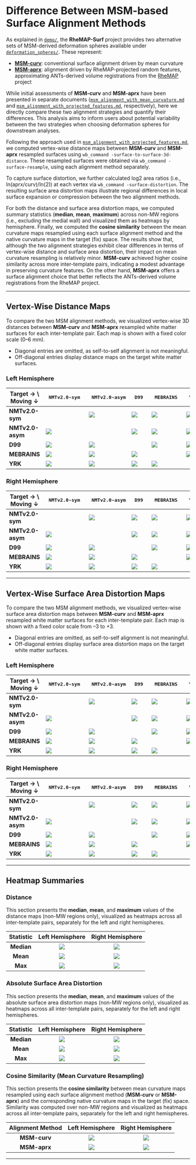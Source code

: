 # Difference Between MSM-based Surface Alignment Methods

As explained in [`demo/`](./demo/), the **RheMAP-Surf** project provides two alternative sets of MSM-derived deformation spheres available under [`deformation_spheres/`](./deformation_spheres/). These represent:
- [**MSM-curv**](./deformation_spheres/standard_alignment/): conventional surface alignment driven by mean curvature
- [**MSM-aprx**](./deformation_spheres/approx_volume_alignment/): alignment driven by RheMAP-projected random features, approximating ANTs-derived volume registrations from the [RheMAP](https://github.com/PRIME-RE/RheMAP) project

While initial assessments of **MSM-curv** and **MSM-aprx** have been presented in separate documents ([`msm_alignment_with_mean_curvature.md`](msm_alignment_with_mean_curvature.md) and [`msm_alignment_with_projected_features.md`](msm_alignment_with_projected_features.md), respectively), here we directly compare these two alignment strategies and quantify their differences. This analysis aims to inform users about potential variability between the two strategies when choosing deformation spheres for downstream analyses.

Following the approach used in [`msm_alignment_with_projected_features.md`](msm_alignment_with_projected_features.md), we computed vertex-wise distance maps between **MSM-curv** and **MSM-aprx** resampled surfaces using `wb_command -surface-to-surface-3d-distance`. These resampled surfaces were obtained via `wb_command -surface-resample`, using each alignment method separately.

To capture surface distortion, we further calculated log2 area ratios (i.e., ln(aprx/curv)/ln(2)) at each vertex via `wb_command -surface-distortion`. The resulting surface area distortion maps illustrate regional differences in local surface expansion or compression between the two alignment methods.

For both the distance and surface area distortion maps, we computed summary statistics (**median**, **mean**, **maximum**) across non-MW regions (i.e., excluding the medial wall) and visualized them as heatmaps by hemisphere. Finally, we computed the **cosine similarity** between the mean curvature maps resampled using each surface alignment method and the native curvature maps in the target (fix) space. The results show that, although the two alignment strategies exhibit clear differences in terms of vertex-wise distance and surface area distortion, their impact on mean curvature resampling is relatively minor. **MSM-curv** achieved higher cosine similarity across more inter-template pairs, indicating a modest advantage in preserving curvature features. On the other hand, **MSM-aprx** offers a surface alignment choice that better reflects the ANTs-derived volume registrations from the RheMAP project.

---

## Vertex-Wise Distance Maps

To compare the two MSM alignment methods, we visualized vertex-wise 3D distances between **MSM-curv** and **MSM-aprx** resampled white matter surfaces for each inter-template pair. Each map is shown with a fixed color scale (0–6 mm).

- Diagonal entries are omitted, as self-to-self alignment is not meaningful.
- Off-diagonal entries display distance maps on the target white matter surfaces.

### Left Hemisphere

| Target → \ Moving ↓ | <pre style="text-align:center;"> NMTv2.0-sym </pre> | <pre style="text-align:center;"> NMTv2.0-asym</pre> | <pre style="text-align:center;">     D99     </pre> | <pre style="text-align:center;">   MEBRAINS  </pre> | <pre style="text-align:center;">     YRK     </pre> |
|---------------------|-------------|--------------|-----|----------|-----|
| **NMTv2.0-sym** |  | ![](figures/msm_alignment_diff/distance/lh.NMTv2.0-sym_to_NMTv2.0-asym.png) | ![](figures/msm_alignment_diff/distance/lh.NMTv2.0-sym_to_D99.png) | ![](figures/msm_alignment_diff/distance/lh.NMTv2.0-sym_to_MEBRAINS.png) | ![](figures/msm_alignment_diff/distance/lh.NMTv2.0-sym_to_YRK.png) |
| **NMTv2.0-asym** | ![](figures/msm_alignment_diff/distance/lh.NMTv2.0-asym_to_NMTv2.0-sym.png) |  | ![](figures/msm_alignment_diff/distance/lh.NMTv2.0-asym_to_D99.png) | ![](figures/msm_alignment_diff/distance/lh.NMTv2.0-asym_to_MEBRAINS.png) | ![](figures/msm_alignment_diff/distance/lh.NMTv2.0-asym_to_YRK.png) |
| **D99** | ![](figures/msm_alignment_diff/distance/lh.D99_to_NMTv2.0-sym.png) | ![](figures/msm_alignment_diff/distance/lh.D99_to_NMTv2.0-asym.png) |  | ![](figures/msm_alignment_diff/distance/lh.D99_to_MEBRAINS.png) | ![](figures/msm_alignment_diff/distance/lh.D99_to_YRK.png) |
| **MEBRAINS** | ![](figures/msm_alignment_diff/distance/lh.MEBRAINS_to_NMTv2.0-sym.png) | ![](figures/msm_alignment_diff/distance/lh.MEBRAINS_to_NMTv2.0-asym.png) | ![](figures/msm_alignment_diff/distance/lh.MEBRAINS_to_D99.png) |  | ![](figures/msm_alignment_diff/distance/lh.MEBRAINS_to_YRK.png) |
| **YRK** | ![](figures/msm_alignment_diff/distance/lh.YRK_to_NMTv2.0-sym.png) | ![](figures/msm_alignment_diff/distance/lh.YRK_to_NMTv2.0-asym.png) | ![](figures/msm_alignment_diff/distance/lh.YRK_to_D99.png) | ![](figures/msm_alignment_diff/distance/lh.YRK_to_MEBRAINS.png) |  |

### Right Hemisphere

| Target → \ Moving ↓ | <pre style="text-align:center;"> NMTv2.0-sym </pre> | <pre style="text-align:center;"> NMTv2.0-asym</pre> | <pre style="text-align:center;">     D99     </pre> | <pre style="text-align:center;">   MEBRAINS  </pre> | <pre style="text-align:center;">     YRK     </pre> |
|---------------------|-------------|--------------|-----|----------|-----|
| **NMTv2.0-sym** |  | ![](figures/msm_alignment_diff/distance/rh.NMTv2.0-sym_to_NMTv2.0-asym.png) | ![](figures/msm_alignment_diff/distance/rh.NMTv2.0-sym_to_D99.png) | ![](figures/msm_alignment_diff/distance/rh.NMTv2.0-sym_to_MEBRAINS.png) | ![](figures/msm_alignment_diff/distance/rh.NMTv2.0-sym_to_YRK.png) |
| **NMTv2.0-asym** | ![](figures/msm_alignment_diff/distance/rh.NMTv2.0-asym_to_NMTv2.0-sym.png) |  | ![](figures/msm_alignment_diff/distance/rh.NMTv2.0-asym_to_D99.png) | ![](figures/msm_alignment_diff/distance/rh.NMTv2.0-asym_to_MEBRAINS.png) | ![](figures/msm_alignment_diff/distance/rh.NMTv2.0-asym_to_YRK.png) |
| **D99** | ![](figures/msm_alignment_diff/distance/rh.D99_to_NMTv2.0-sym.png) | ![](figures/msm_alignment_diff/distance/rh.D99_to_NMTv2.0-asym.png) |  | ![](figures/msm_alignment_diff/distance/rh.D99_to_MEBRAINS.png) | ![](figures/msm_alignment_diff/distance/rh.D99_to_YRK.png) |
| **MEBRAINS** | ![](figures/msm_alignment_diff/distance/rh.MEBRAINS_to_NMTv2.0-sym.png) | ![](figures/msm_alignment_diff/distance/rh.MEBRAINS_to_NMTv2.0-asym.png) | ![](figures/msm_alignment_diff/distance/rh.MEBRAINS_to_D99.png) |  | ![](figures/msm_alignment_diff/distance/rh.MEBRAINS_to_YRK.png) |
| **YRK** | ![](figures/msm_alignment_diff/distance/rh.YRK_to_NMTv2.0-sym.png) | ![](figures/msm_alignment_diff/distance/rh.YRK_to_NMTv2.0-asym.png) | ![](figures/msm_alignment_diff/distance/rh.YRK_to_D99.png) | ![](figures/msm_alignment_diff/distance/rh.YRK_to_MEBRAINS.png) |  |

---

## Vertex-Wise Surface Area Distortion Maps

To compare the two MSM alignment methods, we visualized vertex-wise surface area distortion maps between **MSM-curv** and **MSM-aprx** resampled white matter surfaces for each inter-template pair. Each map is shown with a fixed color scale from –3 to +3.

- Diagonal entries are omitted, as self-to-self alignment is not meaningful.
- Off-diagonal entries display surface area distortion maps on the target white matter surfaces.

### Left Hemisphere

| Target → \ Moving ↓ | <pre style="text-align:center;"> NMTv2.0-sym </pre> | <pre style="text-align:center;"> NMTv2.0-asym</pre> | <pre style="text-align:center;">     D99     </pre> | <pre style="text-align:center;">   MEBRAINS  </pre> | <pre style="text-align:center;">     YRK     </pre> |
|---------------------|-------------|--------------|-----|----------|-----|
| **NMTv2.0-sym** |  | ![](figures/msm_alignment_diff/distortion/lh.NMTv2.0-sym_to_NMTv2.0-asym.png) | ![](figures/msm_alignment_diff/distortion/lh.NMTv2.0-sym_to_D99.png) | ![](figures/msm_alignment_diff/distortion/lh.NMTv2.0-sym_to_MEBRAINS.png) | ![](figures/msm_alignment_diff/distortion/lh.NMTv2.0-sym_to_YRK.png) |
| **NMTv2.0-asym** | ![](figures/msm_alignment_diff/distortion/lh.NMTv2.0-asym_to_NMTv2.0-sym.png) |  | ![](figures/msm_alignment_diff/distortion/lh.NMTv2.0-asym_to_D99.png) | ![](figures/msm_alignment_diff/distortion/lh.NMTv2.0-asym_to_MEBRAINS.png) | ![](figures/msm_alignment_diff/distortion/lh.NMTv2.0-asym_to_YRK.png) |
| **D99** | ![](figures/msm_alignment_diff/distortion/lh.D99_to_NMTv2.0-sym.png) | ![](figures/msm_alignment_diff/distortion/lh.D99_to_NMTv2.0-asym.png) |  | ![](figures/msm_alignment_diff/distortion/lh.D99_to_MEBRAINS.png) | ![](figures/msm_alignment_diff/distortion/lh.D99_to_YRK.png) |
| **MEBRAINS** | ![](figures/msm_alignment_diff/distortion/lh.MEBRAINS_to_NMTv2.0-sym.png) | ![](figures/msm_alignment_diff/distortion/lh.MEBRAINS_to_NMTv2.0-asym.png) | ![](figures/msm_alignment_diff/distortion/lh.MEBRAINS_to_D99.png) |  | ![](figures/msm_alignment_diff/distortion/lh.MEBRAINS_to_YRK.png) |
| **YRK** | ![](figures/msm_alignment_diff/distortion/lh.YRK_to_NMTv2.0-sym.png) | ![](figures/msm_alignment_diff/distortion/lh.YRK_to_NMTv2.0-asym.png) | ![](figures/msm_alignment_diff/distortion/lh.YRK_to_D99.png) | ![](figures/msm_alignment_diff/distortion/lh.YRK_to_MEBRAINS.png) |  |

### Right Hemisphere

| Target → \ Moving ↓ | <pre style="text-align:center;"> NMTv2.0-sym </pre> | <pre style="text-align:center;"> NMTv2.0-asym</pre> | <pre style="text-align:center;">     D99     </pre> | <pre style="text-align:center;">   MEBRAINS  </pre> | <pre style="text-align:center;">     YRK     </pre> |
|---------------------|-------------|--------------|-----|----------|-----|
| **NMTv2.0-sym** |  | ![](figures/msm_alignment_diff/distortion/rh.NMTv2.0-sym_to_NMTv2.0-asym.png) | ![](figures/msm_alignment_diff/distortion/rh.NMTv2.0-sym_to_D99.png) | ![](figures/msm_alignment_diff/distortion/rh.NMTv2.0-sym_to_MEBRAINS.png) | ![](figures/msm_alignment_diff/distortion/rh.NMTv2.0-sym_to_YRK.png) |
| **NMTv2.0-asym** | ![](figures/msm_alignment_diff/distortion/rh.NMTv2.0-asym_to_NMTv2.0-sym.png) |  | ![](figures/msm_alignment_diff/distortion/rh.NMTv2.0-asym_to_D99.png) | ![](figures/msm_alignment_diff/distortion/rh.NMTv2.0-asym_to_MEBRAINS.png) | ![](figures/msm_alignment_diff/distortion/rh.NMTv2.0-asym_to_YRK.png) |
| **D99** | ![](figures/msm_alignment_diff/distortion/rh.D99_to_NMTv2.0-sym.png) | ![](figures/msm_alignment_diff/distortion/rh.D99_to_NMTv2.0-asym.png) |  | ![](figures/msm_alignment_diff/distortion/rh.D99_to_MEBRAINS.png) | ![](figures/msm_alignment_diff/distortion/rh.D99_to_YRK.png) |
| **MEBRAINS** | ![](figures/msm_alignment_diff/distortion/rh.MEBRAINS_to_NMTv2.0-sym.png) | ![](figures/msm_alignment_diff/distortion/rh.MEBRAINS_to_NMTv2.0-asym.png) | ![](figures/msm_alignment_diff/distortion/rh.MEBRAINS_to_D99.png) |  | ![](figures/msm_alignment_diff/distortion/rh.MEBRAINS_to_YRK.png) |
| **YRK** | ![](figures/msm_alignment_diff/distortion/rh.YRK_to_NMTv2.0-sym.png) | ![](figures/msm_alignment_diff/distortion/rh.YRK_to_NMTv2.0-asym.png) | ![](figures/msm_alignment_diff/distortion/rh.YRK_to_D99.png) | ![](figures/msm_alignment_diff/distortion/rh.YRK_to_MEBRAINS.png) |  |

---

## Heatmap Summaries

### Distance

This section presents the **median**, **mean**, and **maximum** values of the distance maps (non-MW regions only), visualized as heatmaps across all inter-template pairs, separately for the left and right hemispheres.

| Statistic       | Left Hemisphere | Right Hemisphere |
|:---------------:|:---------------:|:----------------:|
| **Median** | ![](figures/msm_alignment_diff/heatmap/lh_distance_median.png)       | ![](figures/msm_alignment_diff/heatmap/rh_distance_median.png)       |
| **Mean**   | ![](figures/msm_alignment_diff/heatmap/lh_distance_mean.png)         | ![](figures/msm_alignment_diff/heatmap/rh_distance_mean.png)         |
| **Max**    | ![](figures/msm_alignment_diff/heatmap/lh_distance_max.png)          | ![](figures/msm_alignment_diff/heatmap/rh_distance_max.png)          |

### Absolute Surface Area Distortion

This section presents the **median**, **mean**, and **maximum** values of the absolute surface area distortion maps (non-MW regions only), visualized as heatmaps across all inter-template pairs, separately for the left and right hemispheres.

| Statistic       | Left Hemisphere | Right Hemisphere |
|:---------------:|:---------------:|:----------------:|
| **Median** | ![](figures/msm_alignment_diff/heatmap/lh_distortion_median.png)       | ![](figures/msm_alignment_diff/heatmap/rh_distortion_median.png)       |
| **Mean**   | ![](figures/msm_alignment_diff/heatmap/lh_distortion_mean.png)         | ![](figures/msm_alignment_diff/heatmap/rh_distortion_mean.png)         |
| **Max**    | ![](figures/msm_alignment_diff/heatmap/lh_distortion_max.png)          | ![](figures/msm_alignment_diff/heatmap/rh_distortion_max.png)          |

### Cosine Similarity (Mean Curvature Resampling)

This section presents the **cosine similarity** between mean curvature maps resampled using each surface alignment method (**MSM-curv** or **MSM-aprx**) and the corresponding native curvature maps in the target (fix) space. Similarity was computed over non-MW regions and visualized as heatmaps across all inter-template pairs, separately for the left and right hemispheres.

| Alignment Method | Left Hemisphere | Right Hemisphere |
|:----------------:|:---------------:|:----------------:|
| **MSM-curv** | ![](figures/msm_mean_curv/heatmap/lh_cosine_similarity.png) | ![](figures/msm_mean_curv/heatmap/rh_cosine_similarity.png) |
| **MSM-aprx** | ![](figures/msm_rand_feat/heatmap/lh_cosine_similarity.png) | ![](figures/msm_rand_feat/heatmap/rh_cosine_similarity.png) |

---
